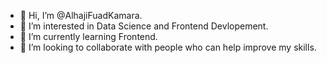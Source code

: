 - 👋 Hi, I’m @AlhajiFuadKamara.
- 👀 I’m interested in Data Science and Frontend Devlopement.
- 🌱 I’m currently learning Frontend.
- 💞️ I’m looking to collaborate with people who can help improve my skills.

<!---
AlhajiFuadKamara/AlhajiFuadKamara is a ✨ special ✨ repository because its `README.md` (this file) appears on your GitHub profile.
You can click the Preview link to take a look at your changes.
--->
